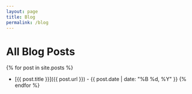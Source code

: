 ```yaml
---
layout: page
title: Blog
permalink: /blog
---
```


# All Blog Posts

{% for post in site.posts %}
- [{{ post.title }}]({{ post.url }}) - {{ post.date | date: "%B %d, %Y" }}
{% endfor %}